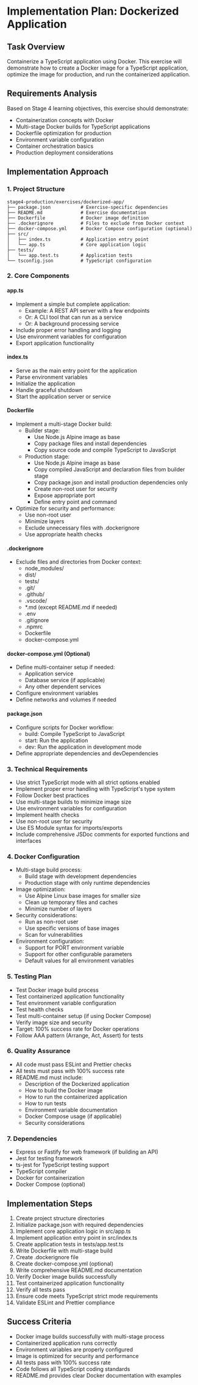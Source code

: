 # Implementation Plan: Dockerized Application

## Task Overview
Containerize a TypeScript application using Docker. This exercise will demonstrate how to create a Docker image for a TypeScript application, optimize the image for production, and run the containerized application.

## Requirements Analysis
Based on Stage 4 learning objectives, this exercise should demonstrate:
- Containerization concepts with Docker
- Multi-stage Docker builds for TypeScript applications
- Dockerfile optimization for production
- Environment variable configuration
- Container orchestration basics
- Production deployment considerations

## Implementation Approach

### 1. Project Structure
```
stage4-production/exercises/dockerized-app/
├── package.json           # Exercise-specific dependencies
├── README.md              # Exercise documentation
├── Dockerfile             # Docker image definition
├── .dockerignore          # Files to exclude from Docker context
├── docker-compose.yml     # Docker Compose configuration (optional)
├── src/
│   ├── index.ts           # Application entry point
│   └── app.ts             # Core application logic
├── tests/
│   └── app.test.ts        # Application tests
└── tsconfig.json          # TypeScript configuration
```

### 2. Core Components

#### app.ts
- Implement a simple but complete application:
  - Example: A REST API server with a few endpoints
  - Or: A CLI tool that can run as a service
  - Or: A background processing service
- Include proper error handling and logging
- Use environment variables for configuration
- Export application functionality

#### index.ts
- Serve as the main entry point for the application
- Parse environment variables
- Initialize the application
- Handle graceful shutdown
- Start the application server or service

#### Dockerfile
- Implement a multi-stage Docker build:
  - Builder stage:
    * Use Node.js Alpine image as base
    * Copy package files and install dependencies
    * Copy source code and compile TypeScript to JavaScript
  - Production stage:
    * Use Node.js Alpine image as base
    * Copy compiled JavaScript and declaration files from builder stage
    * Copy package.json and install production dependencies only
    * Create non-root user for security
    * Expose appropriate port
    * Define entry point and command
- Optimize for security and performance:
  - Use non-root user
  - Minimize layers
  - Exclude unnecessary files with .dockerignore
  - Use appropriate health checks

#### .dockerignore
- Exclude files and directories from Docker context:
  - node_modules/
  - dist/
  - tests/
  - .git/
  - .github/
  - .vscode/
  - *.md (except README.md if needed)
  - .env
  - .gitignore
  - .npmrc
  - Dockerfile
  - docker-compose.yml

#### docker-compose.yml (Optional)
- Define multi-container setup if needed:
  - Application service
  - Database service (if applicable)
  - Any other dependent services
- Configure environment variables
- Define networks and volumes if needed

#### package.json
- Configure scripts for Docker workflow:
  - build: Compile TypeScript to JavaScript
  - start: Run the application
  - dev: Run the application in development mode
- Define appropriate dependencies and devDependencies

### 3. Technical Requirements
- Use strict TypeScript mode with all strict options enabled
- Implement proper error handling with TypeScript's type system
- Follow Docker best practices
- Use multi-stage builds to minimize image size
- Use environment variables for configuration
- Implement health checks
- Use non-root user for security
- Use ES Module syntax for imports/exports
- Include comprehensive JSDoc comments for exported functions and interfaces

### 4. Docker Configuration
- Multi-stage build process:
  - Build stage with development dependencies
  - Production stage with only runtime dependencies
- Image optimization:
  - Use Alpine Linux base images for smaller size
  - Clean up temporary files and caches
  - Minimize number of layers
- Security considerations:
  - Run as non-root user
  - Use specific versions of base images
  - Scan for vulnerabilities
- Environment configuration:
  - Support for PORT environment variable
  - Support for other configurable parameters
  - Default values for all environment variables

### 5. Testing Plan
- Test Docker image build process
- Test containerized application functionality
- Test environment variable configuration
- Test health checks
- Test multi-container setup (if using Docker Compose)
- Verify image size and security
- Target: 100% success rate for Docker operations
- Follow AAA pattern (Arrange, Act, Assert) for tests

### 6. Quality Assurance
- All code must pass ESLint and Prettier checks
- All tests must pass with 100% success rate
- README.md must include:
  - Description of the Dockerized application
  - How to build the Docker image
  - How to run the containerized application
  - How to run tests
  - Environment variable documentation
  - Docker Compose usage (if applicable)
  - Security considerations

### 7. Dependencies
- Express or Fastify for web framework (if building an API)
- Jest for testing framework
- ts-jest for TypeScript testing support
- TypeScript compiler
- Docker for containerization
- Docker Compose (optional)

## Implementation Steps
1. Create project structure directories
2. Initialize package.json with required dependencies
3. Implement core application logic in src/app.ts
4. Implement application entry point in src/index.ts
5. Create application tests in tests/app.test.ts
6. Write Dockerfile with multi-stage build
7. Create .dockerignore file
8. Create docker-compose.yml (optional)
9. Write comprehensive README.md documentation
10. Verify Docker image builds successfully
11. Test containerized application functionality
12. Verify all tests pass
13. Ensure code meets TypeScript strict mode requirements
14. Validate ESLint and Prettier compliance

## Success Criteria
- Docker image builds successfully with multi-stage process
- Containerized application runs correctly
- Environment variables are properly configured
- Image is optimized for security and performance
- All tests pass with 100% success rate
- Code follows all TypeScript coding standards
- README.md provides clear Docker documentation with examples